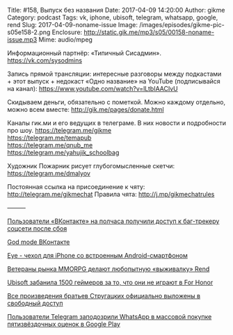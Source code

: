 Title: #158, Выпуск без названия
Date: 2017-04-09 14:20:00
Author: gikme
Category: podcast
Tags: vk, iphone, ubisoft, telegram, whatsapp, google, rend
Slug: 2017-04-09-noname-issue
Image: /images/episodes/gikme-pic-s05e158-2.png
Enclosure: http://static.gik.me/mp3/s05/00158-noname-issue.mp3
Mime: audio/mpeg


Информационный партнёр:
«Типичный Сисадмин».
<https://vk.com/sysodmins>

Запись прямой трансляции: интересные разговоры между подкастами + этот выпуск + недокаст «Одно название» на YouTube (подписывайся на канал):
<https://www.youtube.com/watch?v=lLtbIAACIvU>

Скидываем деньги, обязательно с пометкой.
Можно каждому отдельно, можно всем вместе:
<http://gik.me/pages/donate.html>

Каналы гик.ми и его ведущих в телеграме. В них новости и подробности про шоу.
<https://telegram.me/gikme>  
<https://telegram.me/temapub>  
<https://telegram.me/qnub_me>  
<https://telegram.me/yahujik_schoolbag>

Художник Пожарник рисует глубогомысленные скетчи:
<https://telegram.me/dmalyov>

Постоянная ссылка на присоединение к чяту: <http://telegram.me/gikmechat>
Правила чята: <http://j.mp/gikmechatrules>

———

[Пользователи «ВКонтакте» на полчаса получили доступ к баг-трекеру соцсети после сбоя](https://vc.ru/n/vk-bug-tracker)

[God mode ВКонтакте](https://m.habrahabr.ru/company/vkontakte/blog/324722/)

[Eye - чехол для iPhone со встроенным Android-смартфоном](http://4pda.ru/2017/03/15/337825/)

[Ветераны рынка MMORPG делают любопытную «выживалку» Rend](http://riotpixels.com/veterany-rynka-mmorpg-delayut-lyubopytnuyu-vyzhivalku-rend/)

[Ubisoft забанила 1500 геймеров за то, что они не играют в For Honor](http://4pda.ru/2017/03/15/337917/)

[Все произведения братьев Стругацких официально выложены в свободный доступ](https://rublacklist.net/26924/)

[Пользователи Telegram заподозрили WhatsApp в массовой покупке пятизвёздочных оценок в Google Play](https://vc.ru/n/whatsapp-fake-reviews)
